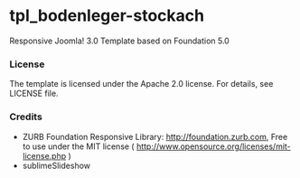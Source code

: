 tpl_bodenleger-stockach
=======================

Responsive Joomla! 3.0 Template based on Foundation 5.0


### License
The template is licensed under the Apache 2.0 license. For details, see LICENSE file.

### Credits
 * ZURB Foundation Responsive Library: http://foundation.zurb.com, Free to use under the MIT license ( http://www.opensource.org/licenses/mit-license.php )
 * sublimeSlideshow

